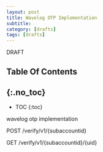 ```yaml
---
layout: post
title: Wavelog OTP Implementation
subtitle:
category: [drafts] 
tags: [drafts]
---
```


DRAFT  

## Table Of Contents
{:.no_toc}
---
- TOC
{:toc}



wavelog otp implementation

POST /verify/v1/{subaccountid}

GET /verify/v1/{subaccountid}/{uid}
